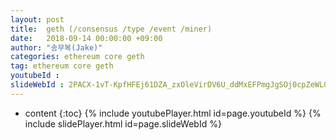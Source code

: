 ```yaml
---
layout: post
title:  geth (/consensus /type /event /miner)
date:   2018-09-14 00:00:00 +09:00
author: "송무복(Jake)"
categories: ethereum core geth
tag: ethereum core geth
youtubeId :
slideWebId : 2PACX-1vT-KpfHFEj61DZA_zxOleVirDV6U_ddMxEFPmgJgSOj0cpZeWL0kpDZDwnWhJEme4kIe_kiAULgwBT8
---
```

* content
{:toc}
{% include youtubePlayer.html id=page.youtubeId %}
{% include slidePlayer.html id=page.slideWebId %}
